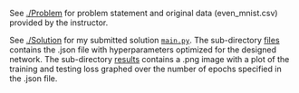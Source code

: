 See [./Problem](./Problem) for problem statement and original data (even_mnist.csv) provided by the instructor.

See [./Solution](./Solution) for my submitted solution [`main.py`](./Solution/main.py).
The sub-directory [files](./Solution/files) contains the .json file with hyperparameters optimized for the designed network.
The sub-directory [results](./Solution/results) contains a .png image with a plot of the training and testing loss graphed over the number of epochs specified in the .json file.
